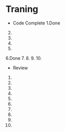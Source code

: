 # Traning
- Code Complete
1.Done 
2. 
3. 
4. 
5. 
6.Done
7.
8.
9.
10.

- Review
1. 
2. 
3.
4. 
5. 
6. 
7.
8.
9.
10.
